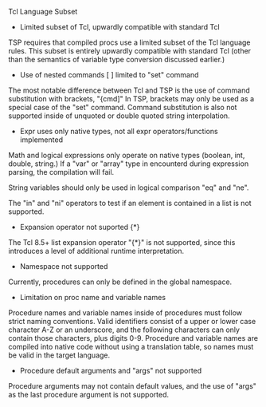 
Tcl Language Subset

  - Limited subset of Tcl, upwardly compatible with standard Tcl

TSP requires that compiled procs use a limited subset of the Tcl language rules.
This subset is entirely upwardly compatible with standard Tcl (other than the 
semantics of variable type conversion discussed earlier.)  

  - Use of nested commands [ ] limited to "set" command

The most notable difference between Tcl and TSP is the use of command substitution
with brackets, "{cmd]"  In TSP, brackets may only be used as a special case of the
"set" command.   Command substitution is also not supported inside of 
unquoted or double quoted string interpolation.


  - Expr uses only native types, not all expr operators/functions implemented

Math and logical expressions only operate on native types (boolean, int, double, string.)
If a "var" or "array" type in encounterd during expression parsing, the compilation will
fail.  

String variables should only be used in logical comparison "eq" and "ne".

The "in" and "ni" operators to test if an element is contained in a list is not supported.


  - Expansion operator not suported {*}

The Tcl 8.5+ list expansion operator "{*}" is not supported, since this introduces
a level of additional runtime interpretation.

  - Namespace not supported

Currently, procedures can only be defined in the global namespace.

  - Limitation on proc name and variable names

Procedure names and variable names inside of procedures must follow strict naming conventions.
Valid identifiers consist of a upper or lower case character A-Z or an underscore, and the following
characters can only contain those characters, plus digits 0-9.  Procedure and variable names
are compiled into native code without using a translation table, so names must be valid in the 
target language.

  - Procedure default arguments and "args" not supported

Procedure arguments may not contain default values, and the use of "args" as the last procedure 
argument is not supported.

     


